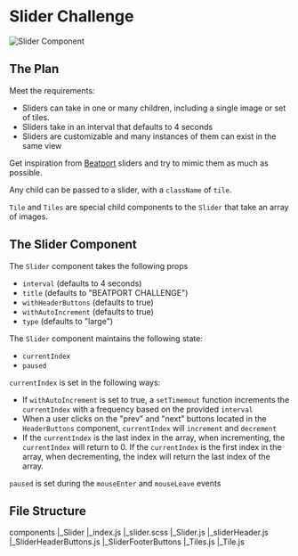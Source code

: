 # Slider Challenge

![Slider Component](https://media.giphy.com/media/l2FbTIsiWHvX0dhkLd/giphy.gif)

## The Plan

Meet the requirements:
- Sliders can take in one or many children, including a single image or set of tiles.
- Sliders take in an interval that defaults to 4 seconds
- Sliders are customizable and many instances of them can exist in the same view

Get inspiration from [Beatport](https://www.beatport.com/) sliders and try to mimic them as much as possible.

Any child can be passed to a slider, with a `className` of `tile`.

`Tile` and `Tiles` are special child components to the `Slider` that take an array of images.

## The Slider Component

The `Slider` component takes the following props
- `interval` (defaults to 4 seconds)
- `title` (defaults to "BEATPORT CHALLENGE")
- `withHeaderButtons` (defaults to true)
- `withAutoIncrement` (defaults to true)
- `type` (defaults to "large")

The `Slider` component maintains the following state:
- `currentIndex`
- `paused`

`currentIndex` is set in the following ways:
- If `withAutoIncrement` is set to true, a `setTimemout` function increments the `currentIndex` with a frequency based on the provided `interval`
- When a user clicks on the "prev" and "next" buttons located in the `HeaderButtons` component, `currentIndex` will `increment` and `decrement`
- If the `currentIndex` is the last index in the array, when incrementing, the `currentIndex` will return to 0. If the `currentIndex` is the first index in the array, when decrementing, the index will return the last index of the array.

`paused` is set during the `mouseEnter` and `mouseLeave` events

## File Structure

components
 |_Slider
    |_index.js
    |_slider.scss
    |_Slider.js
    |_sliderHeader.js
    |_SliderHeaderButtons.js
    |_SliderFooterButtons
    |_Tiles.js
    |_Tile.js